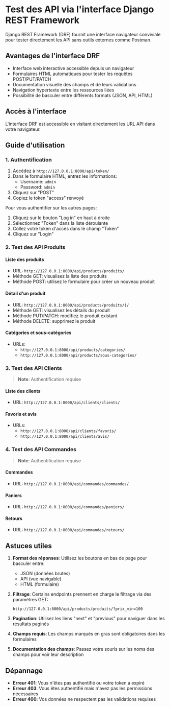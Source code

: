 # Test des API via l'interface Django REST Framework

Django REST Framework (DRF) fournit une interface navigateur conviviale pour tester directement les API sans outils externes comme Postman.

## Avantages de l'interface DRF

- Interface web interactive accessible depuis un navigateur
- Formulaires HTML automatiques pour tester les requêtes POST/PUT/PATCH
- Documentation visuelle des champs et de leurs validations
- Navigation hypertexte entre les ressources liées
- Possibilité de basculer entre différents formats (JSON, API, HTML)

## Accès à l'interface

L'interface DRF est accessible en visitant directement les URL API dans votre navigateur.

## Guide d'utilisation

### 1. Authentification

1. Accédez à `http://127.0.0.1:8000/api/token/`
2. Dans le formulaire HTML, entrez les informations:
   - Username: `admin`
   - Password: `admin`
3. Cliquez sur "POST"
4. Copiez le token "access" renvoyé

Pour vous authentifier sur les autres pages:
1. Cliquez sur le bouton "Log in" en haut à droite
2. Sélectionnez "Token" dans la liste déroulante
3. Collez votre token d'accès dans le champ "Token"
4. Cliquez sur "Login"

### 2. Test des API Produits

#### Liste des produits
- URL: `http://127.0.0.1:8000/api/products/produits/`
- Méthode GET: visualisez la liste des produits
- Méthode POST: utilisez le formulaire pour créer un nouveau produit

#### Détail d'un produit
- URL: `http://127.0.0.1:8000/api/products/produits/1/`
- Méthode GET: visualisez les détails du produit
- Méthode PUT/PATCH: modifiez le produit existant
- Méthode DELETE: supprimez le produit

#### Catégories et sous-catégories
- URLs: 
  - `http://127.0.0.1:8000/api/products/categories/`
  - `http://127.0.0.1:8000/api/products/sous-categories/`

### 3. Test des API Clients

> **Note**: Authentification requise

#### Liste des clients
- URL: `http://127.0.0.1:8000/api/clients/clients/`

#### Favoris et avis
- URLs:
  - `http://127.0.0.1:8000/api/clients/favoris/`
  - `http://127.0.0.1:8000/api/clients/avis/`

### 4. Test des API Commandes

> **Note**: Authentification requise

#### Commandes
- URL: `http://127.0.0.1:8000/api/commandes/commandes/`

#### Paniers
- URL: `http://127.0.0.1:8000/api/commandes/paniers/`

#### Retours
- URL: `http://127.0.0.1:8000/api/commandes/retours/`

## Astuces utiles

1. **Format des réponses**: Utilisez les boutons en bas de page pour basculer entre:
   - JSON (données brutes)
   - API (vue navigable)
   - HTML (formulaire)

2. **Filtrage**: Certains endpoints prennent en charge le filtrage via des paramètres GET:
   ```
   http://127.0.0.1:8000/api/products/produits/?prix_min=100
   ```

3. **Pagination**: Utilisez les liens "next" et "previous" pour naviguer dans les résultats paginés

4. **Champs requis**: Les champs marqués en gras sont obligatoires dans les formulaires

5. **Documentation des champs**: Passez votre souris sur les noms des champs pour voir leur description

## Dépannage

- **Erreur 401**: Vous n'êtes pas authentifié ou votre token a expiré
- **Erreur 403**: Vous êtes authentifié mais n'avez pas les permissions nécessaires
- **Erreur 400**: Vos données ne respectent pas les validations requises 
